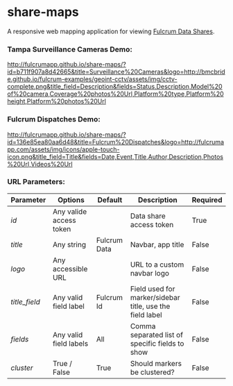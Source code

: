 share-maps
===========

A responsive web mapping application for viewing [Fulcrum Data Shares](http://fulcrumapp.com/manual/data-shares/).

### Tampa Surveillance Cameras Demo:
http://fulcrumapp.github.io/share-maps/?id=b711f907a8d42665&title=Surveillance%20Cameras&logo=http://bmcbride.github.io/fulcrum-examples/geoint-cctv/assets/img/cctv-complete.png&title_field=Description&fields=Status,Description,Model%20of%20camera,Coverage%20photos%20Url,Platform%20type,Platform%20height,Platform%20photos%20Url

### Fulcrum Dispatches Demo:
http://fulcrumapp.github.io/share-maps/?id=136e85ea80aa6d48&title=Fulcrum%20Dispatches&logo=http://fulcrumapp.com/assets/img/icons/apple-touch-icon.png&title_field=Title&fields=Date,Event,Title,Author,Description,Photos%20Url,Videos%20Url

### URL Parameters:

| Parameter     | Options                 | Default       | Description                                              | Required |
| ------------- | ----------------------- | ------------- | -------------------------------------------------------- | -------- |
| _id_          | Any valide access token |               | Data share access token                                  | True     |
| _title_       | Any string              | Fulcrum Data  | Navbar, app title                                        | False    |
| _logo_        | Any accessible URL      |               | URL to a custom navbar logo                              | False    |
| _title_field_ | Any valid field label   | Fulcrum Id    | Field used for marker/sidebar title, use the field label | False    |
| _fields_      | Any valid field labels  | All           | Comma separated list of specific fields to show          | False    |
| _cluster_     | True / False            | True          | Should markers be clustered?                             | False    |
